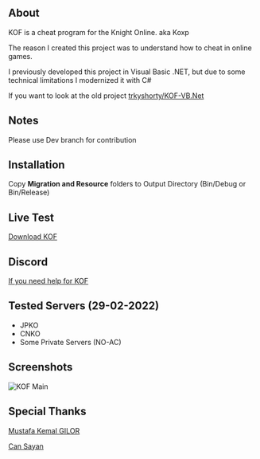 ## About

KOF is a cheat program for the Knight Online. aka Koxp

The reason I created this project was to understand how to cheat in online games.

I previously developed this project in Visual Basic .NET, but due to some technical limitations I modernized it with C#

If you want to look at the old project [trkyshorty/KOF-VB.Net](https://github.com/trkyshorty/KOF-VB.Net)

## Notes

Please use Dev branch for contribution

## Installation

Copy **Migration and Resource** folders to Output Directory (Bin/Debug or Bin/Release)

## Live Test

[Download KOF](https://download.kofbot.com/updates/KOF.exe)

## Discord

[If you need help for KOF](https://discord.gg/GaAYYzKs5k)

## Tested Servers (29-02-2022)

- JPKO
- CNKO
- Some Private Servers (NO-AC)

## Screenshots

![KOF Main](https://www.imagevisit.com/images/2021/12/30/18cc36fea12c64553.md.png)

## Special Thanks
[Mustafa Kemal GILOR](https://github.com/mustafakemalgilor)

[Can Sayan](https://github.com/dcansyn)
